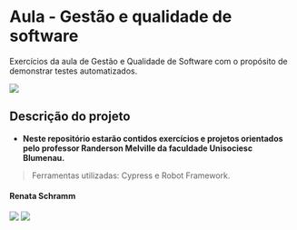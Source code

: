 # Aula - Gestão e qualidade de software

Exercícios da aula de Gestão e Qualidade de Software com o propósito de demonstrar testes automatizados.
 <div>
<img src="http://img.shields.io/static/v1?label=STATUS%20DO%20PROJETO&message=%20Em%20Andamento&color=GREEN&style=for-the-badge_blank"></a>
   </div>

## Descrição do projeto
  - **Neste repositório estarão contidos exercícios e projetos orientados pelo professor Randerson Melville da faculdade Unisociesc Blumenau.**    

> Ferramentas utilizadas: Cypress e Robot Framework.

#### Renata Schramm
 <div>
    <a href="https://github.com/RenataSch" target="_blank"><img src="https://img.shields.io/badge/GitHub-100000?style=for-the-badge&logo=github&logoColor=white"_blank"></a>
 <a href="https://www.linkedin.com/in/renata-schramm-9261b5226" target="_blank"><img src="https://img.shields.io/badge/LinkedIn-0077B5?style=for-the-badge&logo=linkedin&logoColor=white" target"_blank"></a>
  </div>



  
